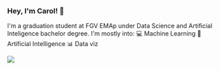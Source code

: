 ### Hey, I'm Carol! 👋

I'm a graduation student at FGV EMAp under Data Science and Artificial Inteligence bachelor degree. I'm mostly into:
💻 Machine Learning
🤖 Artificial Intelligence
📊 Data viz
  
<div>
  <a href = "https://www.linkedin.com/in/ana-carolina-erthal/" target="_blank"><img src="https://img.shields.io/badge/LinkedIn-0077B5?style=for-the-badge&logo=linkedin&logoColor=white"></a>
</div>
